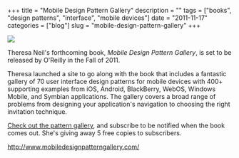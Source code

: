 +++
title = "Mobile Design Pattern Gallery"
description = ""
tags = ["books", "design patterns", "interface", "mobile devices"]
date = "2011-11-17"
categories = ["blog"]
slug = "mobile-design-pattern-gallery"
+++



  <div class="notebook-screenshot"><a href="http://www.mobiledesignpatterngallery.com/"><img src="/media/bluga/wt4ec52d23221b4_large.jpg"/></a></div><p>Theresa Neil's forthcoming book, <em>Mobile Design Pattern Gallery</em>, is set to be released by O'Reilly in the Fall of 2011.</p>

<p>Theresa launched a site to go along with the book that includes a fantastic gallery of 70 user interface design patterns for mobile devices with 400+ supporting examples from iOS, Android, BlackBerry, WebOS, Windows Mobile, and Symbian applications. The gallery covers a broad range of problems from designing your application's navigation to choosing the right invitation technique.</p>

<p><a href="http://www.mobiledesignpatterngallery.com/mobile-patterns.php">Check out the pattern gallery</a>, and subscribe to be notified when the book comes out. She's giving away 5 free copies to subscribers.</p>


  <a href="http://www.mobiledesignpatterngallery.com/">http://www.mobiledesignpatterngallery.com/</a>

